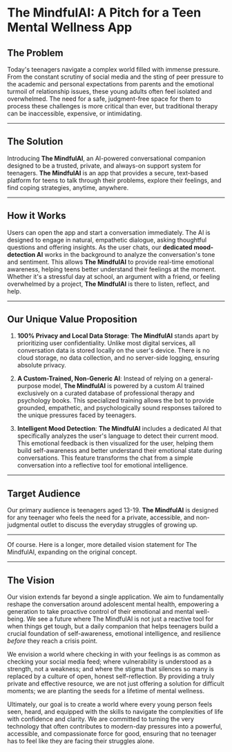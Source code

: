 # The MindfulAI: A Pitch for a Teen Mental Wellness App

## The Problem
Today's teenagers navigate a complex world filled with immense pressure. From the constant scrutiny of social media and the sting of peer pressure to the academic and personal expectations from parents and the emotional turmoil of relationship issues, these young adults often feel isolated and overwhelmed. The need for a safe, judgment-free space for them to process these challenges is more critical than ever, but traditional therapy can be inaccessible, expensive, or intimidating.

---

## The Solution
Introducing **The MindfulAI**, an AI-powered conversational companion designed to be a trusted, private, and always-on support system for teenagers. **The MindfulAI** is an app that provides a secure, text-based platform for teens to talk through their problems, explore their feelings, and find coping strategies, anytime, anywhere.

---

## How it Works
Users can open the app and start a conversation immediately. The AI is designed to engage in natural, empathetic dialogue, asking thoughtful questions and offering insights. As the user chats, our **dedicated mood-detection AI** works in the background to analyze the conversation's tone and sentiment. This allows **The MindfulAI** to provide real-time emotional awareness, helping teens better understand their feelings at the moment. Whether it's a stressful day at school, an argument with a friend, or feeling overwhelmed by a project, **The MindfulAI** is there to listen, reflect, and help.

---

## Our Unique Value Proposition

1.  **100% Privacy and Local Data Storage**: **The MindfulAI** stands apart by prioritizing user confidentiality. Unlike most digital services, all conversation data is stored locally on the user's device. There is no cloud storage, no data collection, and no server-side logging, ensuring absolute privacy.

2.  **A Custom-Trained, Non-Generic AI**: Instead of relying on a general-purpose model, **The MindfulAI** is powered by a custom AI trained exclusively on a curated database of professional therapy and psychology books. This specialized training allows the bot to provide grounded, empathetic, and psychologically sound responses tailored to the unique pressures faced by teenagers.

3.  **Intelligent Mood Detection**: **The MindfulAI** includes a dedicated AI that specifically analyzes the user's language to detect their current mood. This emotional feedback is then visualized for the user, helping them build self-awareness and better understand their emotional state during conversations. This feature transforms the chat from a simple conversation into a reflective tool for emotional intelligence.

---

## Target Audience
Our primary audience is teenagers aged 13-19. **The MindfulAI** is designed for any teenager who feels the need for a private, accessible, and non-judgmental outlet to discuss the everyday struggles of growing up.

---

Of course. Here is a longer, more detailed vision statement for The MindfulAI, expanding on the original concept.

---

## The Vision

Our vision extends far beyond a single application. We aim to fundamentally reshape the conversation around adolescent mental health, empowering a generation to take proactive control of their emotional and mental well-being. We see a future where The MindfulAI is not just a reactive tool for when things get tough, but a daily companion that helps teenagers build a crucial foundation of self-awareness, emotional intelligence, and resilience *before* they reach a crisis point.

We envision a world where checking in with your feelings is as common as checking your social media feed; where vulnerability is understood as a strength, not a weakness; and where the stigma that silences so many is replaced by a culture of open, honest self-reflection. By providing a truly private and effective resource, we are not just offering a solution for difficult moments; we are planting the seeds for a lifetime of mental wellness.

Ultimately, our goal is to create a world where every young person feels seen, heard, and equipped with the skills to navigate the complexities of life with confidence and clarity. We are committed to turning the very technology that often contributes to modern-day pressures into a powerful, accessible, and compassionate force for good, ensuring that no teenager has to feel like they are facing their struggles alone.